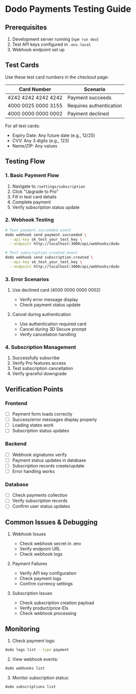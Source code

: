 # Dodo Payments Testing Guide

## Prerequisites
1. Development server running (`npm run dev`)
2. Test API keys configured in `.env.local`
3. Webhook endpoint set up

## Test Cards
Use these test card numbers in the checkout page:

| Card Number | Scenario |
|------------|----------|
| 4242 4242 4242 4242 | Payment succeeds |
| 4000 0025 0000 3155 | Requires authentication |
| 4000 0000 0000 0002 | Payment declined |

For all test cards:
- Expiry Date: Any future date (e.g., 12/25)
- CVV: Any 3 digits (e.g., 123)
- Name/ZIP: Any values

## Testing Flow

### 1. Basic Payment Flow
1. Navigate to `/settings/subscription`
2. Click "Upgrade to Pro"
3. Fill in test card details
4. Complete payment
5. Verify subscription status update

### 2. Webhook Testing
```bash
# Test payment.succeeded event
dodo webhook send payment.succeeded \
  --api-key sk_test_your_test_key \
  --endpoint http://localhost:3000/api/webhooks/dodo

# Test subscription.created event
dodo webhook send subscription.created \
  --api-key sk_test_your_test_key \
  --endpoint http://localhost:3000/api/webhooks/dodo
```

### 3. Error Scenarios
1. Use declined card (4000 0000 0000 0002)
   - Verify error message display
   - Check payment status update

2. Cancel during authentication
   - Use authentication required card
   - Cancel during 3D Secure prompt
   - Verify cancellation handling

### 4. Subscription Management
1. Successfully subscribe
2. Verify Pro features access
3. Test subscription cancellation
4. Verify graceful downgrade

## Verification Points

### Frontend
- [ ] Payment form loads correctly
- [ ] Success/error messages display properly
- [ ] Loading states work
- [ ] Subscription status updates

### Backend
- [ ] Webhook signatures verify
- [ ] Payment status updates in database
- [ ] Subscription records create/update
- [ ] Error handling works

### Database
- [ ] Check payments collection
- [ ] Verify subscription records
- [ ] Confirm user status updates

## Common Issues & Debugging

1. Webhook Issues
   - Check webhook secret in .env
   - Verify endpoint URL
   - Check webhook logs

2. Payment Failures
   - Verify API key configuration
   - Check payment logs
   - Confirm currency settings

3. Subscription Issues
   - Check subscription creation payload
   - Verify product/price IDs
   - Check webhook processing

## Monitoring

1. Check payment logs:
```bash
dodo logs list --type payment
```

2. View webhook events:
```bash
dodo webhooks list
```

3. Monitor subscription status:
```bash
dodo subscriptions list